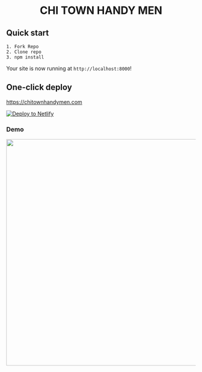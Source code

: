 <h1 align="center">
  CHI TOWN HANDY MEN
</h1>


 
## Quick start

```
1. Fork Repo
2. Clone repo
3. npm install

```

Your site is now running at `http://localhost:8000`!


## One-click deploy

https://chitownhandymen.com

[![Deploy to Netlify](https://www.netlify.com/img/deploy/button.svg)](https://app.netlify.com/start/deploy?repository=https://github.com/ekafyi/starter-musician-theme)

### Demo

<img src="ChiTownHandy.png" data-canonical-src="ChiTownHandy.png" width="800" height="600" />
